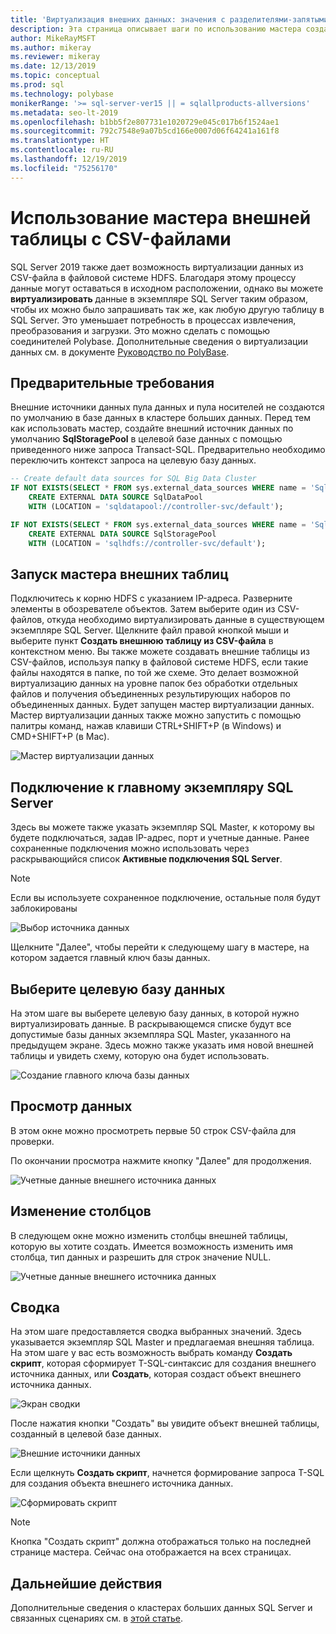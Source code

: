 ```yaml
---
title: 'Виртуализация внешних данных: значения с разделителями-запятыми (CSV)'
description: Эта страница описывает шаги по использованию мастера создания внешней таблицы для CSV-файла
author: MikeRayMSFT
ms.author: mikeray
ms.reviewer: mikeray
ms.date: 12/13/2019
ms.topic: conceptual
ms.prod: sql
ms.technology: polybase
monikerRange: '>= sql-server-ver15 || = sqlallproducts-allversions'
ms.metadata: seo-lt-2019
ms.openlocfilehash: b1bb5f2e807731e1020729e045c017b6f1524ae1
ms.sourcegitcommit: 792c7548e9a07b5cd166e0007d06f64241a161f8
ms.translationtype: HT
ms.contentlocale: ru-RU
ms.lasthandoff: 12/19/2019
ms.locfileid: "75256170"
---
```

# <a name="use-the-external-table-wizard-with-csv-files"></a>Использование мастера внешней таблицы с CSV-файлами

SQL Server 2019 также дает возможность виртуализации данных из CSV-файла в файловой системе HDFS.  Благодаря этому процессу данные могут оставаться в исходном расположении, однако вы можете **виртуализировать** данные в экземпляре SQL Server таким образом, чтобы их можно было запрашивать так же, как любую другую таблицу в SQL Server. Это уменьшает потребность в процессах извлечения, преобразования и загрузки. Это можно сделать с помощью соединителей Polybase. Дополнительные сведения о виртуализации данных см. в документе [Руководство по PolyBase](polybase-guide.md).

## <a name="prerequisite"></a>Предварительные требования

Внешние источники данных пула данных и пула носителей не создаются по умолчанию в базе данных в кластере больших данных. Перед тем как использовать мастер, создайте внешний источник данных по умолчанию **SqlStoragePool** в целевой базе данных с помощью приведенного ниже запроса Transact-SQL. Предварительно необходимо переключить контекст запроса на целевую базу данных.

```sql
-- Create default data sources for SQL Big Data Cluster
IF NOT EXISTS(SELECT * FROM sys.external_data_sources WHERE name = 'SqlDataPool')
    CREATE EXTERNAL DATA SOURCE SqlDataPool
    WITH (LOCATION = 'sqldatapool://controller-svc/default');

IF NOT EXISTS(SELECT * FROM sys.external_data_sources WHERE name = 'SqlStoragePool')
    CREATE EXTERNAL DATA SOURCE SqlStoragePool
    WITH (LOCATION = 'sqlhdfs://controller-svc/default');
```

## <a name="launch-the-external-table-wizard"></a>Запуск мастера внешних таблиц

Подключитесь к корню HDFS с указанием IP-адреса. Разверните элементы в обозревателе объектов. Затем выберите один из CSV-файлов, откуда необходимо виртуализировать данные в существующем экземпляре SQL Server. Щелкните файл правой кнопкой мыши и выберите пункт **Создать внешнюю таблицу из CSV-файла** в контекстном меню. Вы также можете создавать внешние таблицы из CSV-файлов, используя папку в файловой системе HDFS, если такие файлы находятся в папке, по той же схеме. Это делает возможной виртуализацию данных на уровне папок без обработки отдельных файлов и получения объединенных результирующих наборов по объединенных данных. Будет запущен мастер виртуализации данных. Мастер виртуализации данных также можно запустить с помощью палитры команд, нажав клавиши CTRL+SHIFT+P (в Windows) и CMD+SHIFT+P (в Mac).

![Мастер виртуализации данных](media/data-virtualization/csv-virtualize-data-wizard.png)

## <a name="connect-to-a-sql-server-master-instance"></a>Подключение к главному экземпляру SQL Server

Здесь вы можете также указать экземпляр SQL Master, к которому вы будете подключаться, задав IP-адрес, порт и учетные данные. Ранее сохраненные подключения можно использовать через раскрывающийся список **Активные подключения SQL Server**. 
> [!NOTE]
>Если вы используете сохраненное подключение, остальные поля будут заблокированы


![Выбор источника данных](media/data-virtualization/csv-connect-to-master.png)

Щелкните "Далее", чтобы перейти к следующему шагу в мастере, на котором задается главный ключ базы данных.

## <a name="select-destination-database"></a>Выберите целевую базу данных

На этом шаге вы выберете целевую базу данных, в которой нужно виртуализировать данные. В раскрывающемся списке будут все допустимые базы данных экземпляра SQL Master, указанного на предыдущем экране. Здесь можно также указать имя новой внешней таблицы и увидеть схему, которую она будет использовать.

![Создание главного ключа базы данных](media/data-virtualization/csv-select-destination.png)


## <a name="preview-data"></a>Просмотр данных

В этом окне можно просмотреть первые 50 строк CSV-файла для проверки.

По окончании просмотра нажмите кнопку "Далее" для продолжения.

![Учетные данные внешнего источника данных](media/data-virtualization/csv-preview-data.png)

## <a name="modify-columns"></a>Изменение столбцов

В следующем окне можно изменить столбцы внешней таблицы, которую вы хотите создать. Имеется возможность изменить имя столбца, тип данных и разрешить для строк значение NULL. 

![Учетные данные внешнего источника данных](media/data-virtualization/csv-modify-columns.png)


## <a name="summary"></a>Сводка

На этом шаге предоставляется сводка выбранных значений. Здесь указывается экземпляр SQL Master и предлагаемая внешняя таблица. На этом шаге у вас есть возможность выбрать команду **Создать скрипт**, которая сформирует T-SQL-синтаксис для создания внешнего источника данных, или **Создать**, которая создаст объект внешнего источника данных.

![Экран сводки](media/data-virtualization/csv-virtualize-data-summary.png)

После нажатия кнопки "Создать" вы увидите объект внешней таблицы, созданный в целевой базе данных.

![Внешние источники данных](media/data-virtualization/csv-external-data-sources.png)

Если щелкнуть **Создать скрипт**, начнется формирование запроса T-SQL для создания объекта внешнего источника данных.

![Сформировать скрипт](media/data-virtualization/csv-generated-script.png)

> [!NOTE]
> Кнопка "Создать скрипт" должна отображаться только на последней странице мастера. Сейчас она отображается на всех страницах.

## <a name="next-steps"></a>Дальнейшие действия

Дополнительные сведения о кластерах больших данных SQL Server и связанных сценариях см. в [этой статье](../../big-data-cluster/big-data-cluster-overview.md).
